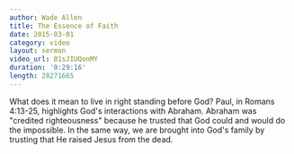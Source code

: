 ```yaml
---
author: Wade Allen
title: The Essence of Faith
date: 2015-03-01
category: video
layout: sermon
video_url: B1sJIUQonMY
duration: '0:29:16'
length: 28271665
---
```


What does it mean to live in right standing before God? Paul, in Romans 4:13-25, highlights God's interactions with Abraham. Abraham was "credited righteousness" because he trusted that God could and would do the impossible. In the same way, we are brought into God's family by trusting that He raised Jesus from the dead.
